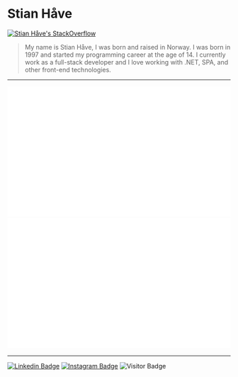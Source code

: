 # Stian Håve
[![Stian Håve's StackOverflow](https://github-readme-stackoverflow.vercel.app/?userID=3712531&theme=dark&layout=default)](https://stackoverflow.com/users/3712531/stanley)
> My name is Stian Håve, I was born and raised in Norway. I was born in 1997 and started my programming career at the age of 14. I currently work as a full-stack developer and I love working with .NET, SPA, and other front-end technologies.
___
![](https://raw.githubusercontent.com/StanlyLife/github-stats-transparent/output/generated/overview.svg)
![](https://raw.githubusercontent.com/StanlyLife/github-stats-transparent/output/generated/languages.svg)
___


[![Linkedin Badge](https://img.shields.io/badge/-StianHåve-blue?style=plastic-square&logo=Linkedin&logoColor=white&link=https://www.linkedin.com/in/stianhave/)](https://www.linkedin.com/in/stianhave/)
[![Instagram Badge](https://img.shields.io/badge/-StianLife-blue?style=?style=plastic&logo=instagram&logoColor=white&link=https://instagram.com/Stianlife/)](https://instagram.com/stianlife)
![Visitor Badge](https://visitor-badge.laobi.icu/badge?page_id=stanlylife)
